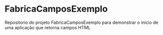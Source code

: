 # FabricaCamposExemplo
Repositorio do projeto FabricaCamposExemplo para demonstrar o inicio de uma aplicação que retorna campos HTML
